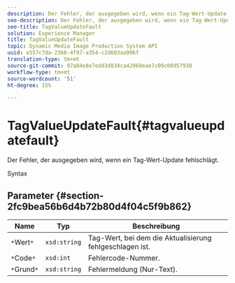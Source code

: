 ```yaml
---
description: Der Fehler, der ausgegeben wird, wenn ein Tag-Wert-Update fehlschlägt.
seo-description: Der Fehler, der ausgegeben wird, wenn ein Tag-Wert-Update fehlschlägt.
seo-title: TagValueUpdateFault
solution: Experience Manager
title: TagValueUpdateFault
topic: Dynamic Media Image Production System API
uuid: e557c7da-2366-4f97-a354-c2d603aa996f
translation-type: tm+mt
source-git-commit: 97a84e8e7edd3d834ca42069eae7c09c00d57938
workflow-type: tm+mt
source-wordcount: '51'
ht-degree: 15%

---
```



# TagValueUpdateFault{#tagvalueupdatefault}

Der Fehler, der ausgegeben wird, wenn ein Tag-Wert-Update fehlschlägt.

Syntax

## Parameter {#section-2fc9bea56b6d4b72b80d4f04c5f9b862}

| Name | Typ | Beschreibung |
|---|---|---|
| `*`Wert`*` | `xsd:string` | Tag-Wert, bei dem die Aktualisierung fehlgeschlagen ist. |
| `*`Code`*` | `xsd:int` | Fehlercode-Nummer. |
| `*`Grund`*` | `xsd:string` | Fehlermeldung (Nur-Text). |

